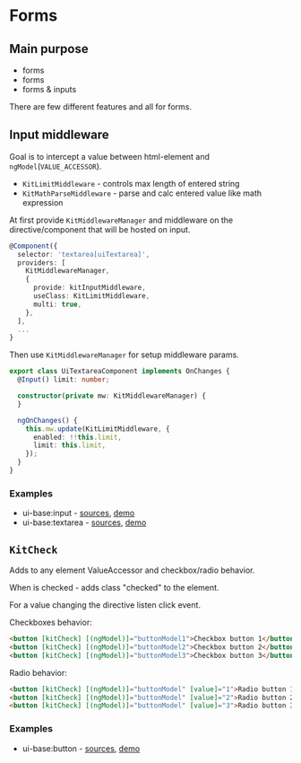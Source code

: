 # Forms

## Main purpose
 
* forms
* forms
* forms & inputs

There are few different features and all for forms.


## Input middleware

Goal is to intercept a value between html-element and `ngModel`(`VALUE_ACCESSOR`).

* `KitLimitMiddleware` - controls max length of entered string
* `KitMathParseMiddleware` - parse and calc entered value like math expression

At first provide `KitMiddlewareManager` and middleware on the directive/component that will be hosted on input.

```typescript
@Component({
  selector: 'textarea[uiTextarea]',
  providers: [
    KitMiddlewareManager,
    {
      provide: kitInputMiddleware,
      useClass: KitLimitMiddleware,
      multi: true,
    },
  ],
  ...
}
```

Then use `KitMiddlewareManager` for setup middleware params.

```typescript
export class UiTextareaComponent implements OnChanges {
  @Input() limit: number;

  constructor(private mw: KitMiddlewareManager) {
  }

  ngOnChanges() {
    this.mw.update(KitLimitMiddleware, {
      enabled: !!this.limit,
      limit: this.limit,
    });
  }
}
```

### Examples

* ui-base:input - [sources](https://github.com/ngx-kit/ui-base/tree/master/src/lib/ui-input), [demo](http://ngx-kit.com/ui-base/module/ui-input) 
* ui-base:textarea - [sources](https://github.com/ngx-kit/ui-base/tree/master/src/lib/ui-textarea), [demo](http://ngx-kit.com/ui-base/module/ui-textarea) 


## `KitCheck`

Adds to any element ValueAccessor and checkbox/radio behavior.
 
When is checked - adds class "checked" to the element.
 
For a value changing the directive listen click event.

Checkboxes behavior:

```html
<button [kitCheck] [(ngModel)]="buttonModel1">Checkbox button 1</button>
<button [kitCheck] [(ngModel)]="buttonModel2">Checkbox button 2</button>
<button [kitCheck] [(ngModel)]="buttonModel3">Checkbox button 3</button>
```

Radio behavior:

```html
<button [kitCheck] [(ngModel)]="buttonModel" [value]="1">Radio button 1</button>
<button [kitCheck] [(ngModel)]="buttonModel" [value]="2">Radio button 2</button>
<button [kitCheck] [(ngModel)]="buttonModel" [value]="3">Radio button 3</button>
```

### Examples

* ui-base:button - [sources](https://github.com/ngx-kit/ui-base/tree/master/src/lib/ui-button), [demo](http://ngx-kit.com/ui-base/module/ui-button)
